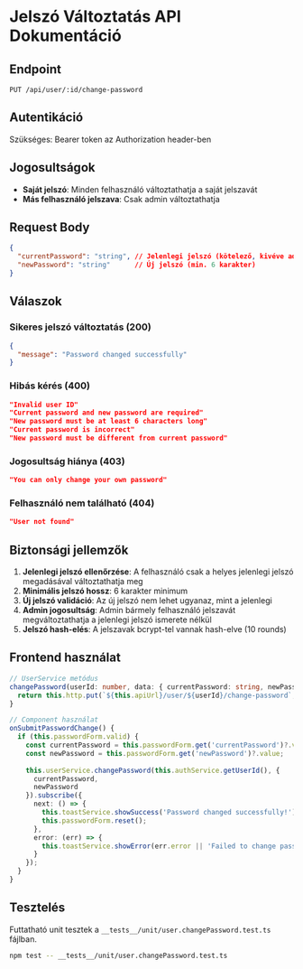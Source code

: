 # Jelszó Változtatás API Dokumentáció

## Endpoint
```
PUT /api/user/:id/change-password
```

## Autentikáció
Szükséges: Bearer token az Authorization header-ben

## Jogosultságok
- **Saját jelszó**: Minden felhasználó változtathatja a saját jelszavát
- **Más felhasználó jelszava**: Csak admin változtathatja

## Request Body
```json
{
  "currentPassword": "string", // Jelenlegi jelszó (kötelező, kivéve admin esetén)
  "newPassword": "string"      // Új jelszó (min. 6 karakter)
}
```

## Válaszok

### Sikeres jelszó változtatás (200)
```json
{
  "message": "Password changed successfully"
}
```

### Hibás kérés (400)
```json
"Invalid user ID"
"Current password and new password are required"
"New password must be at least 6 characters long"
"Current password is incorrect"
"New password must be different from current password"
```

### Jogosultság hiánya (403)
```json
"You can only change your own password"
```

### Felhasználó nem található (404)
```json
"User not found"
```

## Biztonsági jellemzők

1. **Jelenlegi jelszó ellenőrzése**: A felhasználó csak a helyes jelenlegi jelszó megadásával változtathatja meg
2. **Minimális jelszó hossz**: 6 karakter minimum
3. **Új jelszó validáció**: Az új jelszó nem lehet ugyanaz, mint a jelenlegi
4. **Admin jogosultság**: Admin bármely felhasználó jelszavát megváltoztathatja a jelenlegi jelszó ismerete nélkül
5. **Jelszó hash-elés**: A jelszavak bcrypt-tel vannak hash-elve (10 rounds)

## Frontend használat

```typescript
// UserService metódus
changePassword(userId: number, data: { currentPassword: string, newPassword: string }): Observable<any> {
  return this.http.put(`${this.apiUrl}/user/${userId}/change-password`, data);
}

// Component használat
onSubmitPasswordChange() {
  if (this.passwordForm.valid) {
    const currentPassword = this.passwordForm.get('currentPassword')?.value;
    const newPassword = this.passwordForm.get('newPassword')?.value;
    
    this.userService.changePassword(this.authService.getUserId(), {
      currentPassword,
      newPassword
    }).subscribe({
      next: () => {
        this.toastService.showSuccess('Password changed successfully!');
        this.passwordForm.reset();
      },
      error: (err) => {
        this.toastService.showError(err.error || 'Failed to change password');
      }
    });
  }
}
```

## Tesztelés

Futtatható unit tesztek a `__tests__/unit/user.changePassword.test.ts` fájlban.

```bash
npm test -- __tests__/unit/user.changePassword.test.ts
```